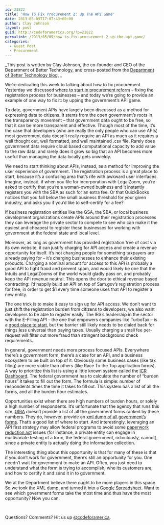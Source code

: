 ```yaml
---
id: 21822
title: 'How To Fix Procurement 2: Up The API Game'
date: 2013-05-09T17:07:43+00:00
author: Clay Johnson
layout: post
guid: http://codeforamerica.org/?p=21822
permalink: /2013/05/09/how-to-fix-procurement-2-up-the-api-game/
categories:
  - Guest Post
  - Procurement
---
```

_This post is written by Clay Johnson, the co-founder and CEO of the Department of Better Technology, and cross-posted from the <a href="http://www.dobt.co/Fixing-Procurement-1-Fix-Registration/" target="_blank">Department of Better Technology blog.</a> _

We’re dedicating this week to talking about how to fix procurement. Yesterday we discussed [where to start in procurement reform](http://blog.dobt.co/Fixing-Procurement-1-Fix-Registration/) – fixing the registration process for businesses – and today we’re going to provide an example of one way to fix it: by upping the government’s API game.

To date, government APIs have largely been discussed as a method for expressing data to citizens. It stems from the open government’s roots in the transparency movement – that government data ought to be free, so that it can be more transparent and effective. Though most of the time, it’s the case that developers (who are really the only people who can use APIs) most government data doesn’t really require an API as much as it requires a well thought out, well formatted, and well maintained .csv file. Rarely does government data require cloud based computational capacity to add value to the raw data, and rarely does it grow so big that an API becomes more useful than managing the data locally gets unwieldy.

We need to start thinking about APIs, instead, as a method for improving the user experience of government. The registration process is a great place to start, because it’s a confusing area that’s rife with awkward user interfaces. Imagine, instead, if when you file for incorporation with LegalZoom, you’re asked to certify that you’re a woman-owned business and it instantly registers you with the SBA as such for an extra fee. Or that QuickBooks notices that you fall below the small business threshold for your given industry, and asks you if you’d like to self-certify for a fee?

If business registration entities like the GSA, the SBA, or local business development organizations create APIs around their registration processes they can leverage the private sector to compete to see who can make it the easiest and cheapest to register these businesses for working with government at the federal state and local level.

Moreover, as long as government has provided registration free of cost via its own website, it can justify charging for API access and create a revenue opportunity for itself. It’s not charging people for something taxpayers are already paying for – it’s charging businesses to enhance their existing products. Charging a nominal amount for access to this API is probably a good API to fight fraud and prevent spam, and would likely be one that the Intuits and LegalZooms of the world would gladly pass on, and probably keep the API revenue neutral. This opens the door to ethical revenue based contracting: I’d happily build an API on top of Sam.gov’s registration process for free, in order to get $1 every time someone uses that API to register a new entity.

The one trick is to make it easy to sign up for API access. We don’t want to just shift the registration burden from citizens to developers, we also want developers to be able to register easily. The IRS’s leadership in the sector with the E-Filling API – the one that empowers companies like TurboTax – is a [good place to start](http://www.irs.gov/Tax-Professionals/e-File-Providers-&-Partners/Become-an-Authorized-e-file-Provider#phase3), but the barrier still likely needs to be dialed back for things less universal than paying taxes. Usually charging a small fee per-request will filter out more fraud than stringent background check requirements.

In general, government needs more process focused APIs. Everywhere there’s a government form, there’s a case for an API, and a business ecosystem to be built on top of it. Obviously some business cases (like tax filing) are more viable than others (like Race To the Top application forms). A way to prioritize this list is using a little known system called the [ICR Dashboard](http://www.reginfo.gov/public/jsp/PRA/praDashboard.jsp). The federal government has to calculate the number of “burden hours” it takes to fill out the form. The formula is simple: number of respondents times the time it takes to fill out. This system has a list of all the forms, and all the burden hour estimates.

Opportunities exist when there are high numbers of burden hours, or solely a high number of respondents. It’s unfortunate that the agency that runs this site, [OIRA](http://www.whitehouse.gov/omb/inforeg_administrator) doesn’t provide a list of all the government forms ranked by these numbers. They do, however, provide an [xml dump of all government’s forms](http://www.whitehouse.gov/omb/inforeg_xmlreports). That’s a good list of where to start. And interestingly, leveraging an API first strategy may allow federal programs to avoid some [paperwork reduction act](http://www.informationdiet.com/blog/read/the-law-everyone-should-hate) issues (for instance, a private entity can engage in multivariate testing of a form, the federal government, ridiculously, cannot), since a private entity is actually doing the information collection.

The interesting thing about this opportunity is that for many of these is that if you don’t work for government, there’s still an opportunity for you. One needn’t wait for government to make an API. Often, you just need to understand what the form is trying to accomplish, who its customers are, and how to certify it and send it in to government.

We at the Department believe there ought to be more players in this space. So we took the XML dump, and turned it into a [Google Spreadsheet](https://docs.google.com/spreadsheet/ccc?key=0AsUDSmA6u13VdEk0SXYxeEUtajlyTXBESU1oQUR3TVE#gid=0). Want to see which government forms take the most time and thus have the most opportunity? Now you can.

&nbsp;

Questions? Comments? Hit us up <a href="http://twitter.com/codeforamerica" target="_blank">@codeforamerica</a>.